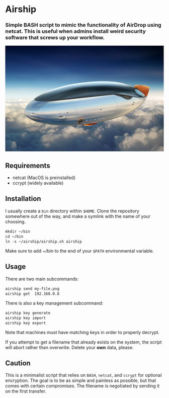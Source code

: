 # Airship

### Simple BASH script to mimic the functionality of AirDrop using netcat. This is useful when admins install weird security software that screws up your workflow.

![airship](https://github.com/ryanfrishkorn/airship/blob/main/assets/airship.jpg?raw=true)

## Requirements
- netcat (MacOS is preinstalled)
- ccrypt (widely available)

## Installation
I usually create a `bin` directory within `$HOME`. Clone the repository somewhere out of the way, and make a symlink with the name of your choosing.

```
mkdir ~/bin
cd ~/bin
ln -s ~/airship/airship.sh airship
```
Make sure to add ~/bin to the end of your `$PATH` environmental variable.

## Usage
There are two main subcommands:
```
airship send my-file.png
airship get  192.168.0.8
```

There is also a key management subcommand:
```
airship key generate
airship key import
airship key export
```

Note that machines must have matching keys in order to properly decrypt.

If you attempt to get a filename that already exists on the system, the script will abort rather than overwrite. Delete your **own** data, please.

## Caution
This is a minimalist script that relies on `BASH`, `netcat`, and `ccrypt` for optional encryption. The goal is to be as simple and painless as possible, but that comes with certain compromises. The filename is negotiated by sending it on the first transfer.
